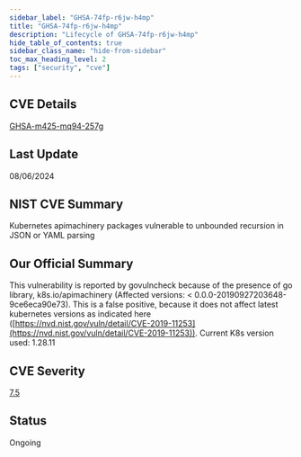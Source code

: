 ```yaml
---
sidebar_label: "GHSA-74fp-r6jw-h4mp"
title: "GHSA-74fp-r6jw-h4mp"
description: "Lifecycle of GHSA-74fp-r6jw-h4mp"
hide_table_of_contents: true
sidebar_class_name: "hide-from-sidebar"
toc_max_heading_level: 2
tags: ["security", "cve"]
---
```


## CVE Details

[GHSA-m425-mq94-257g](https://github.com/advisories/ghsa-74fp-r6jw-h4mp)

## Last Update

08/06/2024

## NIST CVE Summary

Kubernetes apimachinery packages vulnerable to unbounded recursion in JSON or YAML parsing

## Our Official Summary

This vulnerability is reported by govulncheck because of the presence of go library, k8s.io/apimachinery (Affected versions: \< 0.0.0-20190927203648-9ce6eca90e73). This is a false positive, because it does not affect latest kubernetes versions as indicated here ([https://nvd.nist.gov/vuln/detail/CVE-2019-11253](https://nvd.nist.gov/vuln/detail/CVE-2019-11253)). Current K8s version used: 1.28.11

## CVE Severity

[7.5](https://github.com/advisories/ghsa-74fp-r6jw-h4mp)

## Status

Ongoing
